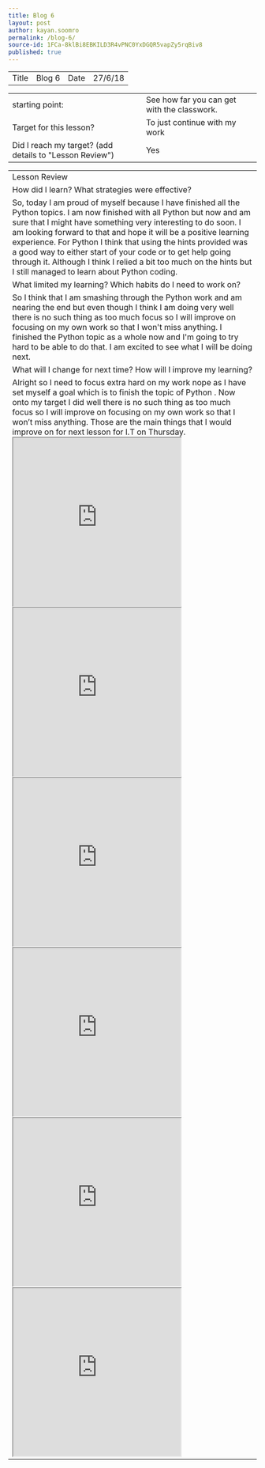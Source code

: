 ```yaml
---
title: Blog 6
layout: post
author: kayan.soomro
permalink: /blog-6/
source-id: 1FCa-8klBi8EBKILD3R4vPNC0YxDGQR5vapZy5rqBiv8
published: true
---
```

<table>
  <tr>
    <td>Title</td>
    <td>Blog 6</td>
    <td>Date</td>
    <td>27/6/18</td>
  </tr>
</table>


<table>
  <tr>
    <td>starting point:</td>
    <td>See how far you can get with the classwork.</td>
  </tr>
  <tr>
    <td>Target for this lesson?</td>
    <td>To just continue with my work</td>
  </tr>
  <tr>
    <td>Did I reach my target? 
(add details to "Lesson Review")</td>
    <td> Yes </td>
  </tr>
</table>


<table>
  <tr>
    <td>Lesson Review</td>
  </tr>
  <tr>
    <td>How did I learn? What strategies were effective? </td>
  </tr>
  <tr>
    <td>So, today I am proud of myself because I have finished all the Python topics.  I am now finished with all Python but now and am sure that I might have something very interesting to do soon. I am looking forward to that and hope it will be a positive learning experience. For Python I think that using the hints provided was a good way to either start of your code or to get help going through it. Although I think I relied a bit too much on the hints but I still managed to learn about Python coding.</td>
  </tr>
  <tr>
    <td>What limited my learning? Which habits do I need to work on? </td>
  </tr>
  <tr>
    <td> So I think that I am smashing through the Python work and am nearing the end but even though I think I am doing very well there is no such thing as too much focus so I will improve on focusing on my own work so that I won't miss anything. I finished the Python topic as a whole now and I'm going to try hard to be able to do that. I am excited to see what I will be doing next.</td>
  </tr>
  <tr>
    <td>What will I change for next time? How will I improve my learning?</td>
  </tr>
  <tr>
    <td> Alright so I need to focus extra hard on my work nope as I have set myself a goal which is to finish the topic of Python . Now onto my target I did well there is no such thing as too much focus so I will improve on focusing on my own work so that I won’t miss anything. Those are the main things that I would improve on for next lesson for I.T on Thursday.<iframe src="https://drive.google.com/file/d/1MBP_7aQpMoYsZOo6O6l5NL7uvhNFUWJo/preview" width="340" height="340"></iframe>
      <iframe src="https://drive.google.com/file/d/1UsFPL0Uj0rbyYo4ouAQOxdDDSpyr6pA3/preview" width="340" height="340"></iframe>
    <iframe src="https://drive.google.com/file/d/1wD_3JkOv5Bfk3VkguJrsqT4b2tt-AGn8/preview" width="340" height="340"></iframe>
    <iframe src="https://drive.google.com/file/d/1nv1yudzPWojCX-N6iL-HRCrxEgxCQwua/preview" width="340" height="340"></iframe>
    <iframe src="https://drive.google.com/file/d/1MtqtjTq4nHL35f3CxuiVGZzkmhaOVzFe/preview" width="340" height="340"></iframe>
      <iframe src="https://drive.google.com/file/d/1PmXS3OIaqZGe6STA2auf-Y0BMa_SsTZQ/preview" width="340" height="340"></iframe>
    
   </td>
  </tr>
</table>


